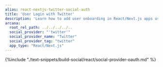 ```yaml
---
alias: react-nextjs-twitter-social-auth
title: 'User Login with Twitter'
description: 'Learn how to add user onboarding in React/Next.js apps using custom login UI and Twitter as the social OAuth provider.'
arcana:
  root_rel_path: ../../../../..
  social_provider: "'twitter'"
  social_provider_name: "Twitter"
  social_provider_tag: "twitter"
  app_type: "React/Next.js"
---
```


{%include "./text-snippets/build-social/react/social-provider-oauth.md" %}